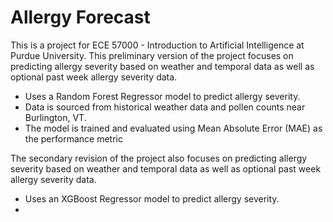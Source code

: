 # Allergy Forecast
This is a project for ECE 57000 - Introduction to Artificial Intelligence at Purdue University.
This preliminary version of the project focuses on predicting allergy severity based on weather and temporal data as well as optional past week allergy severity data.
- Uses a Random Forest Regressor model to predict allergy severity.
- Data is sourced from historical weather data and pollen counts near Burlington, VT.
- The model is trained and evaluated using Mean Absolute Error (MAE) as the performance metric
  
The secondary revision of the project also focuses on predicting allergy severity based on weather and temporal data as well as optional past week allergy severity data.
- Uses an XGBoost Regressor model to predict allergy severity.
- 